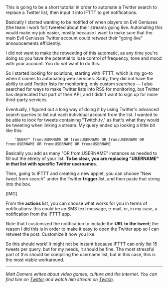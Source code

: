 This is going to be a short tutorial in order to automate a Twitter search to replace a Twitter list, then input it into IFTTT to get notifications.

Basically I started wanting to be notified of when players on Evil Geniuses (the team I work for) tweeted about their streams going live. Automating this would make my job easier, mostly because I want to make sure that the main Evil Geniuses Twitter account could retweet their "going live" announcements efficiently.

I did *not* want to make the retweeting of this automatic, as any time you're doing so you have the potential to lose control of frequency, tone and mood with your account. You do *not* want to do this.

So I started looking for solutions, starting with IFTTT, which is my go-to when it comes to automating web services. Sadly, they did not have the ability to add Twitter lists for monitoring, only custom searches — I also searched for ways to make Twitter lists into RSS for monitoring, but Twitter has deprecated that part of their API, and I didn't want to sign up for more third-party services.

Eventually, I figured out a long way of doing it by using Twitter's advanced search queries to list out each individual account from the list. I wanted to be able to look for tweets containing "Twitch.tv," as that's what they would be tweeting when linking a stream. My query ended up looking a little bit like this:

        "QUERY" from:USERNAME OR from:USERNAME OR from:USERNAME OR from:USERNAME OR from:USERNAME OR from:USERNAME 

Basically you add as many "OR from:USERNAME" instances as needed to fill out the etirety of your list. **To be clear, you are replacing "USERNAME" in that list with specific Twitter usernames**.

Then, going to IFTTT and creating a new applet, you can choose "New tweet from search" under the Twitter **trigger** list, and then paste that string into the box.

[IMG]

From the **actions** list, you can choose what works for you in terms of notifications: this could be an SMS text message, e-mail, or, in my case, a notification from the IFTTT app.

Note that I customized the notification to include the **URL to the tweet**; the reason I did this is in order to make it easy to open the Twitter app so I can retweet the post. Customize it how you like.

So this should work! It might not be instant because IFTTT can only list 15 tweets per query, but for my needs, it should be fine. The most stressful part of this should be compiling the username list, but in this case, this is the most viable workaround.

<hr><p><em>Matt Demers writes about video games, culture and the Internet. You can find him on <a href="http://twitter.com/mattdemers" target="_blank">Twitter</a> and watch him stream on <a href="http://twitch.tv/mattdemers" target="_blank">Twitch</a>.